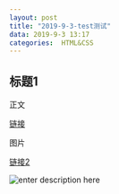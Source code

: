 ```yaml
---
layout: post
title: "2019-9-3-test测试"
data: 2019-9-3 13:17
categories:  HTML&CSS
---
```


## 标题1

正文

[链接](www.baidu.com)

图片

[链接2](https://www.baidu.com)

![enter description here](https://www.github.com/LonlyPan/blog_images/raw/master/post/avator.ico)

